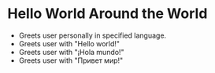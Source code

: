# Hello World Around the World

* Greets user personally in specified language.
* Greets user with "Hello world!"
* Greets user with "¡Hola mundo!"
* Greets user with "Привет мир!"
